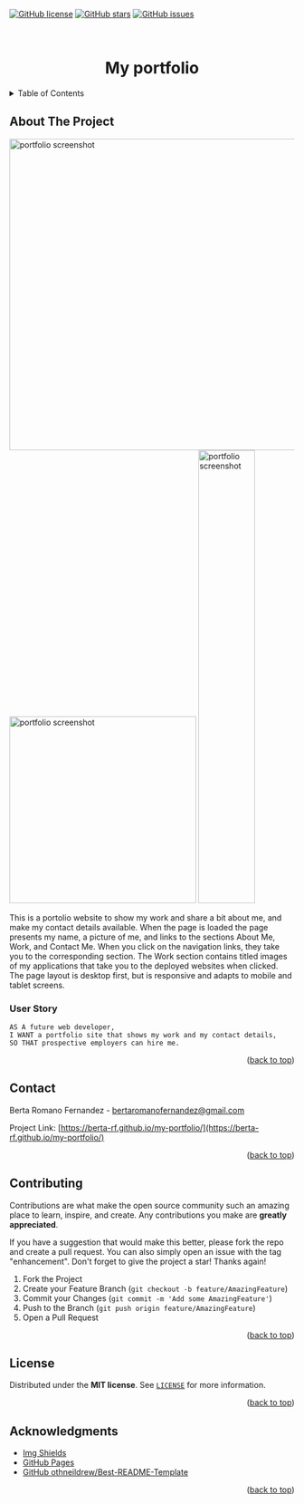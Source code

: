 <a name="readme-top"></a>


<a href="https://github.com/berta-rf/my-portfolio/blob/main/LICENSE"><img alt="GitHub license" src="https://img.shields.io/github/license/berta-rf/my-portfolio?style=for-the-badge"></a> <a href="https://github.com/berta-rf/my-portfolio/stargazers"><img alt="GitHub stars" src="https://img.shields.io/github/stars/berta-rf/my-portfolio?style=for-the-badge"></a> <a href="https://github.com/berta-rf/my-portfolio/issues"><img alt="GitHub issues" src="https://img.shields.io/github/issues/berta-rf/my-portfolio?style=for-the-badge"></a>



<!-- PROJECT LOGO -->
<br/>
<div align="center">
  <a href="https://github.com/berta-rf/my-portfolio"></a>

# My portfolio

</div>

<div align="left">
<!-- TABLE OF CONTENTS -->
<details>
  <summary>Table of Contents</summary>
  <ol>
    <li><a href="#about-the-project">About The Project</a></li>
    <li><a href="#user-story">User Story</a></li>
    <li><a href="#contact">Contact</a></li>
    <li><a href="#contributing">Contributing</a></li>
    <li><a href="#license">License</a></li>
    <li><a href="#acknowledgments">Acknowledgments</a></li>
  </ol>
</details>
</div>

<!-- ABOUT THE PROJECT -->
## About The Project

<div align=left>
<img src="./assets/images/screencapture-desktop.png" width= 550 alt="portfolio screenshot"/>
<img src="./assets/images/screencapture-tablet.png" width=330 alt="portfolio screenshot"/>
<img src="./assets/images/screencapture-mobile.png" width= 100 height=800 alt="portfolio screenshot"/>
</div>

<p>
This is a portolio website to show my work and share a bit about me, and make my contact details available.
When the page is loaded the page presents my name, a picture of me, and links to the sections About Me, Work, and Contact Me.
When you click on the navigation links, they take you to the corresponding section.
The Work section contains titled images of my applications that take you to the deployed websites when clicked.
The page layout is desktop first, but is responsive and adapts to mobile and tablet screens.
</p>

  
### User Story

```
AS A future web developer,
I WANT a portfolio site that shows my work and my contact details,
SO THAT prospective employers can hire me.
```

<p align="right">(<a href="#readme-top">back to top</a>)</p>


<!-- CONTACT -->
## Contact

Berta Romano Fernandez - bertaromanofernandez@gmail.com

Project Link: [https://berta-rf.github.io/my-portfolio/](https://berta-rf.github.io/my-portfolio/)

<p align="right">(<a href="#readme-top">back to top</a>)</p>


<!-- CONTRIBUTING -->
## Contributing

Contributions are what make the open source community such an amazing place to learn, inspire, and create. Any contributions you make are **greatly appreciated**.

If you have a suggestion that would make this better, please fork the repo and create a pull request. You can also simply open an issue with the tag "enhancement".
Don't forget to give the project a star! Thanks again!

1. Fork the Project
2. Create your Feature Branch (`git checkout -b feature/AmazingFeature`)
3. Commit your Changes (`git commit -m 'Add some AmazingFeature'`)
4. Push to the Branch (`git push origin feature/AmazingFeature`)
5. Open a Pull Request

<p align="right">(<a href="#readme-top">back to top</a>)</p>


<!-- LICENSE -->
## License

Distributed under the **MIT license**. See [`LICENSE`](LICENSE) for more information.

<p align="right">(<a href="#readme-top">back to top</a>)</p>


<!-- ACKNOWLEDGMENTS -->
## Acknowledgments

* [Img Shields](https://shields.io)
* [GitHub Pages](https://pages.github.com)
* [GitHub othneildrew/Best-README-Template](https://github.com/othneildrew/Best-README-Template)


<p align="right">(<a href="#readme-top">back to top</a>)</p>

